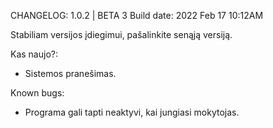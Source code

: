 CHANGELOG:
1.0.2 | BETA 3
Build date: 2022 Feb 17  10:12AM

Stabiliam versijos įdiegimui, pašalinkite senąją versiją.

Kas naujo?:
- Sistemos pranešimas.

Known bugs:
- Programa gali tapti neaktyvi, kai jungiasi mokytojas.

